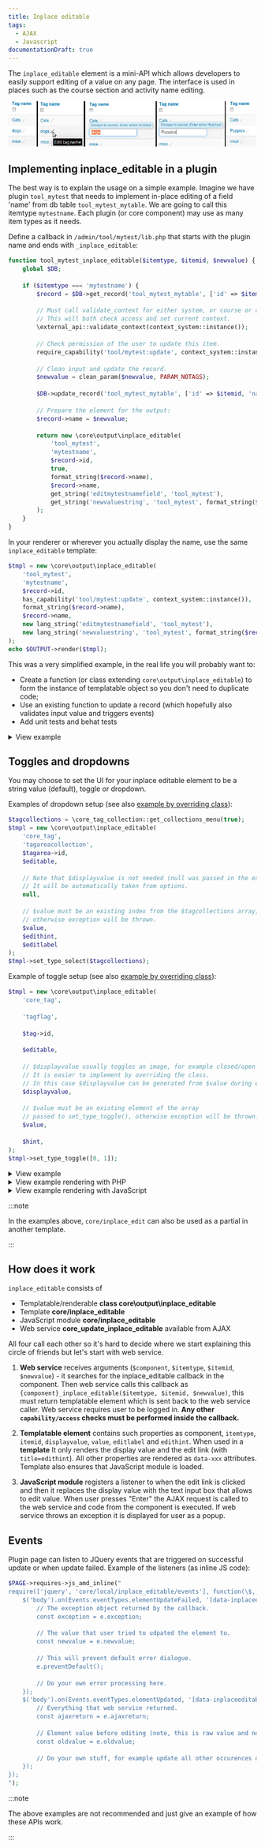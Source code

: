 ```yaml
---
title: Inplace editable
tags:
  - AJAX
  - Javascript
documentationDraft: true
---
```


The `inplace_editable` element is a mini-API which allows developers to easily support editing of a value on any page. The interface is used in places such as the course section and activity name editing.

![inplace editable example.png](./_inplace/inplace_editable_example.png)

## Implementing inplace_editable in a plugin

The best way is to explain the usage on a simple example. Imagine we have plugin `tool_mytest` that needs to implement in-place editing of a field 'name' from db table `tool_mytest_mytable`. We are going to call this itemtype `mytestname`. Each plugin (or core component) may use as many item types as it needs.

Define a callback in `/admin/tool/mytest/lib.php` that starts with the plugin name and ends with `_inplace_editable`:

```php title="admin/tool/mytest/lib.php"
function tool_mytest_inplace_editable($itemtype, $itemid, $newvalue) {
    global $DB;

    if ($itemtype === 'mytestname') {
        $record = $DB->get_record('tool_mytest_mytable', ['id' => $itemid], '*', MUST_EXIST);

        // Must call validate_context for either system, or course or course module context.
        // This will both check access and set current context.
        \external_api::validate_context(context_system::instance());

        // Check permission of the user to update this item.
        require_capability('tool/mytest:update', context_system::instance());

        // Clean input and update the record.
        $newvalue = clean_param($newvalue, PARAM_NOTAGS);

        $DB->update_record('tool_mytest_mytable', ['id' => $itemid, 'name' => $newvalue));

        // Prepare the element for the output:
        $record->name = $newvalue;

        return new \core\output\inplace_editable(
            'tool_mytest',
            'mytestname',
            $record->id,
            true,
            format_string($record->name),
            $record->name,
            get_string('editmytestnamefield', 'tool_mytest'),
            get_string('newvaluestring', 'tool_mytest', format_string($record->name))
        );
    }
}
```

In your renderer or wherever you actually display the name, use the same `inplace_editable` template:

```php
$tmpl = new \core\output\inplace_editable(
    'tool_mytest',
    'mytestname',
    $record->id,
    has_capability('tool/mytest:update', context_system::instance()),
    format_string($record->name),
    $record->name,
    new lang_string('editmytestnamefield', 'tool_mytest'),
    new lang_string('newvaluestring', 'tool_mytest', format_string($record->name))
);
echo $OUTPUT->render($tmpl);
```

This was a very simplified example, in the real life you will probably want to:

- Create a function (or class extending `core\output\inplace_editable`) to form the instance of templatable object so you don't need to duplicate code;
- Use an existing function to update a record (which hopefully also validates input value and triggers events)
- Add unit tests and behat tests

<details>
  <summary>View example</summary>
  <div>

```php title="admin/tool/mytest/classes/local/inplace_edit_text.php"

class inplace_edit_text extends \core\output\inplace_editable {
    /**
     * Constructor.
     *
     * @param object $record
     */
    public function __construct($record) {
        parent::__construct(
            component: 'tool_mytest',
            // The item type as managed your plugin.
            itemtype: 'mytesttext',
            // An ID that relates to this instance of this item type.
            itemid: $record->id,
            // Whether this user can makes changes.
            // Perhaps based upon a capability check.
            editable: has_capability(
                'capname',
                \context_system::instance(),
            ),
            // The display value of this item.
            displayvalue: format_string($record->name),
            // The machine-readable value.
            value: $record->name,
            // Hints and labels.
            edithint: get_string('edithint', 'tool_mytest'),
            editlabel: get_string('editlabel', 'tool_mytest'),
        );
        $this->set_type_select($answeroptionstemp);
    }

    /**
     * Updates the value in database and returns itself.
     *
     * Called from inplace_editable callback
     *
     * @param int $itemid
     * @param mixed $newvalue
     * @return \self
     */
    public static function update($itemid, $newvalue) {
        // Clean the new value.
        $newvalue = clean_param($newvalue, PARAM_INT);

        // {{ Do some mighty things here}}

        $record = $DB->get_record('xxx', ['id' => 'xxx']);

        // Finally return itself.
        return new self($record);
    }
}
```

</div>
</details>

## Toggles and dropdowns

You may choose to set the UI for your inplace editable element to be a string value (default), toggle or dropdown.

Examples of dropdown setup (see also [example by overriding class](https://github.com/moodle/moodle/blob/main/tag/classes/output/tagareacollection.php)):

```php
$tagcollections = \core_tag_collection::get_collections_menu(true);
$tmpl = new \core\output\inplace_editable(
    'core_tag',
    'tagareacollection',
    $tagarea->id,
    $editable,

    // Note that $displayvalue is not needed (null was passed in the example above).
    // It will be automatically taken from options.
    null,

    // $value must be an existing index from the $tagcollections array,
    // otherwise exception will be thrown.
    $value,
    $edithint,
    $editlabel
);
$tmpl->set_type_select($tagcollections);
```

Example of toggle setup (see also [example by overriding class](https://github.com/moodle/moodle/blob/main/tag/classes/output/tagareaenabled.php)):

```php
$tmpl = new \core\output\inplace_editable(
    'core_tag',

    'tagflag',

    $tag->id,

    $editable,

    // $displayvalue usually toggles an image, for example closed/open eye.
    // It is easier to implement by overriding the class.
    // In this case $displayvalue can be generated from $value during exporting.
    $displayvalue,

    // $value must be an existing element of the array
    // passed to set_type_toggle(), otherwise exception will be thrown.
    $value,

    $hint,
);
$tmpl->set_type_toggle([0, 1]);
```

<details>
  <summary>View example</summary>
  <div>

```php title="admin/tool/mytest/classes/local/inplace_edit_select.php"
class inplace_edit_select extends \core\output\inplace_editable {
    /**
     * Constructor.
     *
     * @param \stdClass $record
     */
    public function __construct($record) {
        // Get the options for inplace_edit select box.
        // The array needs the format:
        //     $options = [
        //         'value1' => 'text1',
        //         'value2' => 'text2',
        //     ];
        $options = \tool_mytest\classes\helper::get_options();

        parent::__construct(
            component: 'tool_mytest',
            // The item type as managed your plugin.
            itemtype: 'mytestselect',
            // An ID that relates to this instance of this item type.
            itemid: $record->id,
            // Whether this user can makes changes.
            // Perhaps based upon a capability check.
            editable: has_capability(
                'capname',
                \context_system::instance(),
            ),
            // The display value of this item.
            displayvalue: $options[$optionkey],
            // The machine-readable value.
            value: $optionkey,
            // Hints and labels.
            edithint: get_string('edithint', 'tool_mytest'),
            editlabel: get_string('editlabel', 'tool_mytest'),
        );
        $this->set_type_select($options);
    }

    /**
     * Updates the value in database and returns itself.
     *
     * Called from inplace_editable callback
     *
     * @param int $itemid
     * @param mixed $newvalue
     * @return \self
     */
    public static function update($itemid, $newvalue) {
        // Clean the new value.
        $newvalue = clean_param($newvalue, PARAM_INT);

        // {{ Do some mighty things here}}

        $record = $DB->get_record('xxx', ['id' => 'xxx']);

        // Finally return itself.
        return new self($record);
    }
}
```

  </div>
</details>

<details>
  <summary>View example rendering with PHP</summary>
  <div>

```php
$renderer = $PAGE->get_renderer('core');
$inplaceedit = new tool_mytest\local\inplace_edit_text($record);
$params = $inplaceedit->export_for_template($renderer);
echo $OUTPUT->render_from_template('core/inplace_editable', $params);
```

  </div>
</details>

<details>
  <summary>View example rendering with JavaScript</summary>
  <div>

```php title="Render inplace_edit with JavaScript"
$itemid = 153 // Id of the element to be modified inplace.
$renderer = $PAGE->get_renderer('core');
$inplaceedit = new tool_mytest\local\inplace_edit_text($record);
$params = $inplaceedit->export_for_template($renderer);
```

```js title="The params are transferred via webservice and are then processed by JavaScript"
Templates.renderForPromise('core/inplace_editable', params)
    .then(({html, js}) => {
        Templates.replaceNodeContents('nodeid', html, js);
        return true;
    })
    .catch((error) => displayException(error));
```

  </div>
</details>

:::note

In the examples above, `core/inplace_edit` can also be used as a partial in another template.

:::

## How does it work

`inplace_editable` consists of

- Templatable/renderable **class core\output\inplace_editable**
- Template **core/inplace_editable**
- JavaScript module **core/inplace_editable**
- Web service **core_update_inplace_editable** available from AJAX

All four call each other so it's hard to decide where we start explaining this circle of friends but let's start with web service.

1. **Web service** receives arguments (`$component`, `$itemtype`, `$itemid`, `$newvalue`) - it searches for the inplace_editable callback in the component. Then web service calls this callback as `{component}_inplace_editable($itemtype, $itemid, $newvalue)`, this must return templatable element which is sent back to the web service caller. Web service requires user to be logged in. **Any other `capability/access` checks must be performed inside the callback.**

2. **Templatable element** contains such properties as component, `itemtype`, `itemid`, `displayvalue`, `value`, `editlabel` and `edithint`. When used in a **template** It only renders the display value and the edit link (with `title=edithint`). All other properties are rendered as `data-xxx` attributes. Template also ensures that JavaScript module is loaded.

3. **JavaScript module** registers a listener to when the edit link is clicked and then it replaces the display value with the text input box that allows to edit value. When user presses "Enter" the AJAX request is called to the web service and code from the component is executed. If web service throws an exception it is displayed for user as a popup.

## Events

Plugin page can listen to JQuery events that are triggered on successful update or when update failed. Example of the listeners (as inline JS code):

```php
$PAGE->requires->js_amd_inline("
require(['jquery', 'core/local/inplace_editable/events'], function(\$, Events) {
    $('body').on(Events.eventTypes.elementUpdateFailed, '[data-inplaceeditable]', (e) => {
        // The exception object returned by the callback.
        const exception = e.exception;

        // The value that user tried to udpated the element to.
        const newvalue = e.newvalue;

        // This will prevent default error dialogue.
        e.preventDefault();

        // Do your own error processing here.
    });
    $('body').on(Events.eventTypes.elementUpdated, '[data-inplaceeditable]', (e) => {
        // Everything that web service returned.
        const ajaxreturn = e.ajaxreturn;

        // Element value before editing (note, this is raw value and not display value).
        const oldvalue = e.oldvalue;

        // Do your own stuff, for example update all other occurences of this element on the page.
    });
});
");
```

:::note

The above examples are not recommended and just give an example of how these APIs work.

:::
